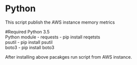 # Python
This script publish the AWS instance memory metrics

#Required
Python 3.5  
Python module - 
	requests - pip install reqetsts  
	psutil - pip install psutil  
	boto3 - pip install boto3  

After installing above pacakges run script from AWS instance.